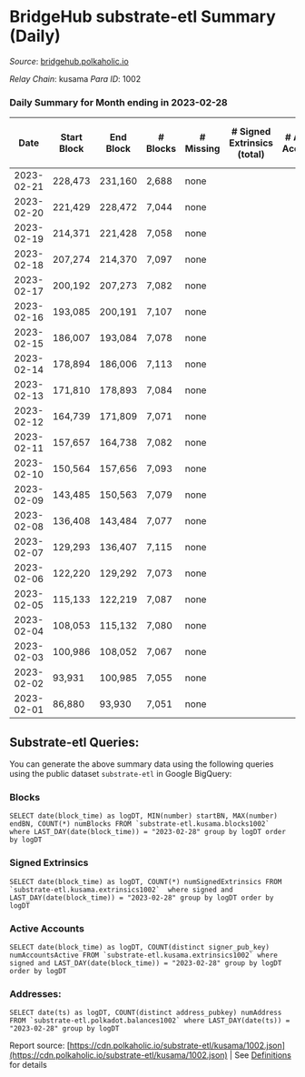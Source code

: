 # BridgeHub substrate-etl Summary (Daily)

_Source_: [bridgehub.polkaholic.io](https://bridgehub.polkaholic.io)

*Relay Chain*: kusama
*Para ID*: 1002



### Daily Summary for Month ending in 2023-02-28


| Date | Start Block | End Block | # Blocks | # Missing | # Signed Extrinsics (total) | # Active Accounts | # Addresses with Balances | # Events | # Transfers | # XCM Transfers In | # XCM Transfers Out |
| ---- | ----------- | --------- | -------- | --------- | --------------------------- | ----------------- | ------------------------- | -------- | ----------- | ------------------ | ------------------- |
| 2023-02-21 | 228,473 | 231,160 | 2,688 | none  |  |  |  | 5,378 |   |   |   |
| 2023-02-20 | 221,429 | 228,472 | 7,044 | none  |  |  | 4 | 14,103 |   |   |   |
| 2023-02-19 | 214,371 | 221,428 | 7,058 | none  |  |  | 4 | 14,120 |   |   |   |
| 2023-02-18 | 207,274 | 214,370 | 7,097 | none  |  |  | 4 | 14,198 |   |   |   |
| 2023-02-17 | 200,192 | 207,273 | 7,082 | none  |  |  | 4 | 14,168 |   |   |   |
| 2023-02-16 | 193,085 | 200,191 | 7,107 | none  |  |  | 4 | 14,218 |   |   |   |
| 2023-02-15 | 186,007 | 193,084 | 7,078 | none  |  |  | 4 | 14,160 |   |   |   |
| 2023-02-14 | 178,894 | 186,006 | 7,113 | none  |  |  | 4 | 14,230 |   |   |   |
| 2023-02-13 | 171,810 | 178,893 | 7,084 | none  |  |  | 4 | 14,172 |   |   |   |
| 2023-02-12 | 164,739 | 171,809 | 7,071 | none  |  |  | 4 | 14,146 |   |   |   |
| 2023-02-11 | 157,657 | 164,738 | 7,082 | none  |  |  | 4 | 14,168 |   |   |   |
| 2023-02-10 | 150,564 | 157,656 | 7,093 | none  |  |  | 4 | 14,190 |   |   |   |
| 2023-02-09 | 143,485 | 150,563 | 7,079 | none  |  |  | 4 | 14,162 |   |   |   |
| 2023-02-08 | 136,408 | 143,484 | 7,077 | none  |  |  | 4 | 14,158 |   |   |   |
| 2023-02-07 | 129,293 | 136,407 | 7,115 | none  |  |  | 4 | 14,234 |   |   |   |
| 2023-02-06 | 122,220 | 129,292 | 7,073 | none  |  |  | 4 | 14,150 |   |   |   |
| 2023-02-05 | 115,133 | 122,219 | 7,087 | none  |  |  | 4 | 14,178 |   |   |   |
| 2023-02-04 | 108,053 | 115,132 | 7,080 | none  |  |  | 4 | 14,163 |   |   |   |
| 2023-02-03 | 100,986 | 108,052 | 7,067 | none  |  |  | 4 | 14,138 |   |   |   |
| 2023-02-02 | 93,931 | 100,985 | 7,055 | none  |  |  | 4 | 14,114 |   |   |   |
| 2023-02-01 | 86,880 | 93,930 | 7,051 | none  |  |  | 4 | 14,106 |   |   |   |

## Substrate-etl Queries:
You can generate the above summary data using the following queries using the public dataset `substrate-etl` in Google BigQuery:


### Blocks
```
SELECT date(block_time) as logDT, MIN(number) startBN, MAX(number) endBN, COUNT(*) numBlocks FROM `substrate-etl.kusama.blocks1002`  where LAST_DAY(date(block_time)) = "2023-02-28" group by logDT order by logDT
```


### Signed Extrinsics
```
SELECT date(block_time) as logDT, COUNT(*) numSignedExtrinsics FROM `substrate-etl.kusama.extrinsics1002`  where signed and LAST_DAY(date(block_time)) = "2023-02-28" group by logDT order by logDT
```


### Active Accounts
```
SELECT date(block_time) as logDT, COUNT(distinct signer_pub_key) numAccountsActive FROM `substrate-etl.kusama.extrinsics1002` where signed and LAST_DAY(date(block_time)) = "2023-02-28" group by logDT order by logDT
```


### Addresses:
```
SELECT date(ts) as logDT, COUNT(distinct address_pubkey) numAddress FROM `substrate-etl.polkadot.balances1002` where LAST_DAY(date(ts)) = "2023-02-28" group by logDT
```



Report source: [https://cdn.polkaholic.io/substrate-etl/kusama/1002.json](https://cdn.polkaholic.io/substrate-etl/kusama/1002.json) | See [Definitions](/DEFINITIONS.md) for details
